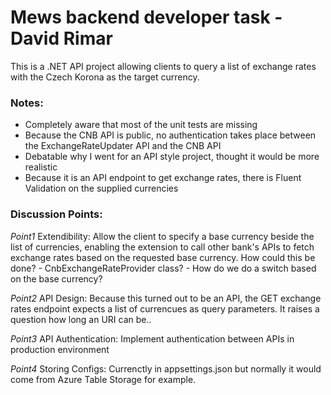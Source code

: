 # Mews backend developer task - David Rimar

This is a .NET API project allowing clients to query a list of exchange rates with the Czech Korona as the target currency.

### Notes:
- Completely aware that most of the unit tests are missing
- Because the CNB API is public, no authentication takes place between the ExchangeRateUpdater API and the CNB API
- Debatable why I went for an API style project, thought it would be more realistic
- Because it is an API endpoint to get exchange rates, there is Fluent Validation on the supplied currencies

### Discussion Points:
*Point1* Extendibility: Allow the client to specify a base currency beside the list of currencies, enabling the extension to call
other bank's APIs to fetch exchange rates based on the requested base currency. How could this be done?
	- CnbExchangeRateProvider class?
	- How do we do a switch based on the base currency?

*Point2* API Design: Because this turned out to be an API, the GET exchange rates endpoint expects a list of currencues as query parameters. It raises a question how long an URI can be..

*Point3* API Authentication: Implement authentication between APIs in production environment

*Point4* Storing Configs: Currenctly in appsettings.json but normally it would come from Azure Table Storage for example. 